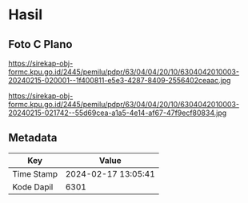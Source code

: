 # Hasil

## Foto C Plano

https://sirekap-obj-formc.kpu.go.id/2445/pemilu/pdpr/63/04/04/20/10/6304042010003-20240215-020001--1f400811-e5e3-4287-8409-2556402ceaac.jpg

https://sirekap-obj-formc.kpu.go.id/2445/pemilu/pdpr/63/04/04/20/10/6304042010003-20240215-021742--55d69cea-a1a5-4e14-af67-47f9ecf80834.jpg


## Metadata

| Key        | Value               |
| ---------- | ------------------- |
| Time Stamp | 2024-02-17 13:05:41 |
| Kode Dapil | 6301                |



